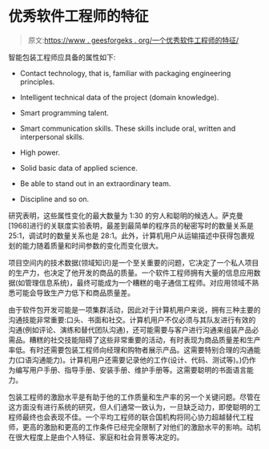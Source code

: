# 优秀软件工程师的特征

> 原文:[https://www . geesforgeks . org/一个优秀软件工程师的特征/](https://www.geeksforgeeks.org/characteristics-of-a-good-software-engineer/)

智能包装工程师应具备的属性如下:

*   Contact technology, that is, familiar with packaging engineering principles.
*   Intelligent technical data of the project (domain knowledge).
*   Smart programming talent.
*   Smart communication skills. These skills include oral, written and interpersonal skills.
*   High power.
*   Solid basic data of applied science.

*   Be able to stand out in an extraordinary team.
*   Discipline and so on.

研究表明，这些属性变化的最大数量为 1:30 的穷人和聪明的候选人。萨克曼[1968]进行的关联度实验表明，最差到最简单的程序员的秘密写时的数量关系是 25:1，调试时的数量关系也是 28:1。此外，计算机用户从运输描述中获得包裹规划的能力随着质量和时间参数的变化而变化很大。

项目空间内的技术数据(领域知识)是一个至关重要的问题，它决定了一个私人项目的生产力，也决定了他开发的商品的质量。一个软件工程师拥有大量的信息应用数据(如管理信息系统)，最终可能成为一个糟糕的电子通信工程师。对应用领域不熟悉可能会导致生产力低下和商品质量差。

由于软件包开发可能是一项集群活动，因此对于计算机用户来说，拥有三种主要的沟通技能非常重要:口头、书面和社交。计算机用户不仅必须与其队友进行有效的沟通(例如评论、演练和替代团队沟通)，还可能需要与客户进行沟通来组装产品必需品。糟糕的社交技能阻碍了这些非常重要的活动，有时表现为商品质量差和生产率低。有时还需要包装工程师向经理和购物者展示产品。这需要特别合理的沟通能力(口语沟通能力)。计算机用户还需要记录他的工作(设计、代码、测试等)。)仍作为编写用户手册、指导手册、安装手册、维护手册等。这需要聪明的书面语言能力。

包装工程师的激励水平是有助于他的工作质量和生产率的另一个关键问题。尽管在这方面没有进行系统的研究，但人们通常一致认为，一旦缺乏动力，即使聪明的工程师最终也会表现不佳。一个平均工程师的联合国机构将同心协力超越替代工程师，更高的激励和更高的工作条件已经完全限制了对他们的激励水平的影响。动机在很大程度上是由个人特征、家庭和社会背景等决定的。